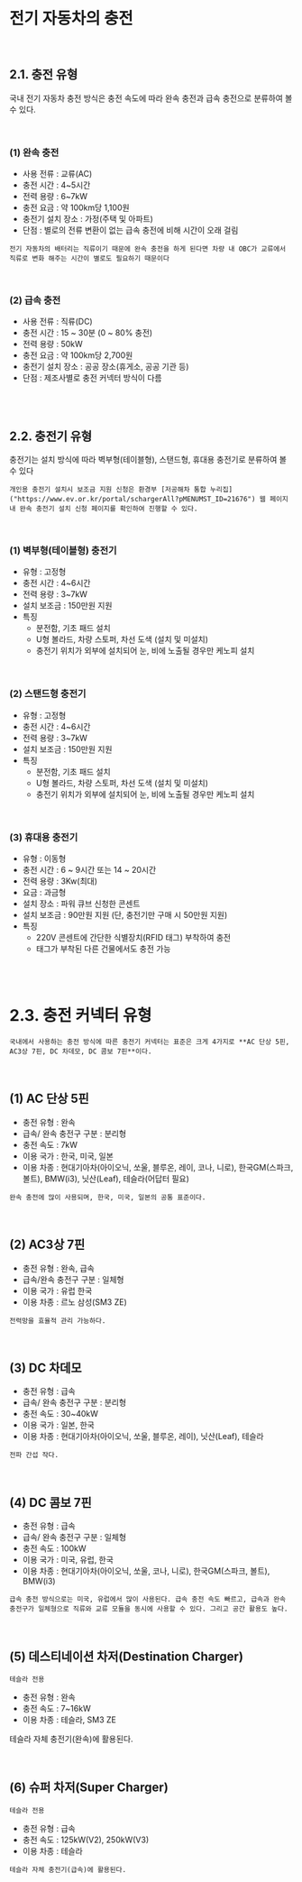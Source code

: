 # 전기 자동차의 충전

<br>

## 2.1. 충전 유형
국내 전기 자동차 충전 방식은 충전 속도에 따라 완속 충전과 급속 충전으로 분류하여 볼 수 있다.

<br>

### (1) 완속 충전

- 사용 전류 : 교류(AC)
- 충전 시간 : 4~5시간
- 전력 용량 : 6~7kW
- 충전 요금 : 약 100km당 1,100원
- 충전기 설치 장소 : 가정(주택 및 아파트)
- 단점 : 별로의 전류 변환이 없는 급속 충전에 비해 시간이 오래 걸림
~~~~
전기 자동차의 배터리는 직류이기 때문에 완속 충전을 하게 된다면 차량 내 OBC가 교류에서 직류로 변화 해주는 시간이 별로도 필요하기 때문이다
~~~~

<br>

### (2) 급속 충전
- 사용 전류 : 직류(DC)
- 충전 시간 : 15 ~ 30분 (0 ~ 80% 충전)
- 전력 용량 : 50kW
- 충전 요금 : 약 100km당 2,700원
- 충전기 설치 장소 : 공공 장소(휴게소, 공공 기관 등)
- 단점 : 제조사별로 충전 커넥터 방식이 다름

<br>
<br>

## 2.2. 충전기 유형

충전기는 설치 방식에 따라 벽부형(테이블형), 스탠드형, 휴대용 충전기로 분류하여 볼 수 있다
~~~~
개인용 충전기 설치시 보조금 지원 신청은 환경부 [저공해차 통합 누리집]("https://www.ev.or.kr/portal/schargerAll?pMENUMST_ID=21676") 웹 페이지 내 완속 충전기 설치 신청 페이지를 확인하여 진행할 수 있다.
~~~~

<br>

### (1) 벽부형(테이블형) 충전기

- 유형 : 고정형
- 충전 시간 : 4~6시간
- 전력 용량 : 3~7kW
- 설치 보조금 : 150만원 지원
- 특징
    - 분전함, 기초 패드 설치
    - U형 볼라드, 차량 스토퍼, 차선 도색 (설치 및 미설치)
    - 충전기 위치가 외부에 설치되어 눈, 비에 노출될 경우만 케노피 설치

<br>

### (2) 스탠드형 충전기

- 유형 : 고정형
- 충전 시간 : 4~6시간
- 전력 용량 : 3~7kW
- 설치 보조금 : 150만원 지원
- 특징
    - 분전함, 기초 패드 설치
    - U형 볼라드, 차량 스토퍼, 차선 도색 (설치 및 미설치)
    - 충전기 위치가 외부에 설치되어 눈, 비에 노출될 경우만 케노피 설치

<br>

### (3) 휴대용 충전기

- 유형 : 이동형
- 충전 시간 : 6 ~ 9시간 또는 14 ~ 20시간
- 전력 용량 : 3Kw(최대)
- 요금 : 과금형
- 설치 장소 : 파워 큐브 신청한 콘센트
- 설치 보조금 : 90만원 지원 (단, 충전기만 구매 시 50만원 지원)
- 특징
    - 220V 콘센트에 간단한 식별장치(RFID 태그) 부착하여 충전
    - 태그가 부착된 다른 건물에서도 충전 가능
    

<br>
<br>

# 2.3. 충전 커넥터 유형
~~~
국내에서 사용하는 충전 방식에 따른 충전기 커넥터는 표준은 크게 4가지로 **AC 단상 5핀, AC3상 7핀, DC 차데모, DC 콤보 7핀**이다. 
~~~

<br>

## (1) AC 단상 5핀
- 충전 유형 : 완속
- 급속/ 완속 충전구 구분 : 분리형
- 충전 속도 : 7kW
- 이용 국가 : 한국, 미국, 일본
- 이용 차종 : 현대기아차(아이오닉, 쏘울, 블루온, 레이, 코나, 니로), 한국GM(스파크, 볼트), BMW(i3), 닛산(Leaf), 테슬라(어답터 필요)

~~~
완속 충전에 많이 사용되며, 한국, 미국, 일본의 공통 표준이다.
~~~

<br>

## (2) AC3상 7핀
- 충전 유형 : 완속, 급속
- 급속/완속 충전구 구분 : 일체형
- 이용 국가 : 유럽 한국
- 이용 차종 : 르노 삼성(SM3 ZE)
~~~
전력망을 효율적 관리 가능하다.
~~~

<br>

## (3) DC 차데모

- 충전 유형 : 급속
- 급속/ 완속 충전구 구분 : 분리형
- 충전 속도 : 30~40kW
- 이용 국가 : 일본, 한국
- 이용 차종 : 현대기아차(아이오닉, 쏘울, 블루온, 레이), 닛산(Leaf), 테슬라
~~~
전파 간섭 작다.
~~~

<br>

## (4) DC 콤보 7핀

- 충전 유형 : 급속
- 급속/ 완속 충전구 구분 : 일체형
- 충전 속도 : 100kW
- 이용 국가 : 미국, 유럽, 한국
- 이용 차종 : 현대기아차(아이오닉, 쏘울, 코나, 니로), 한국GM(스파크, 볼트), BMW(i3)
~~~
급속 충전 방식으로는 미국, 유럽에서 많이 사용된다. 급속 충전 속도 빠르고, 급속과 완속 충전구가 일체형으로 직류와 교류 모듈을 동시에 사용할 수 있다. 그리고 공간 활용도 높다.
~~~

<br>

## (5) 데스티네이션 차저(Destination Charger)
``테슬라 전용``

- 충전 유형 : 완속
- 충전 속도 : 7~16kW
- 이용 차종 : 테슬라, SM3 ZE

테슬라 자체 충전기(완속)에 활용된다. 

<br>

## (6) 슈퍼 차저(Super Charger)
``테슬라 전용``

- 충전 유형 : 급속
- 충전 속도 : 125kW(V2), 250kW(V3)
- 이용 차종 : 테슬라

~~~
테슬라 자체 충전기(급속)에 활용된다.
~~~
